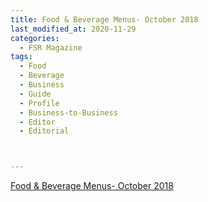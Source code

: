 ```yaml
---
title: Food & Beverage Menus- October 2018
last_modified_at: 2020-11-29
categories:
  - FSR Magazine
tags:
  - Food
  - Beverage
  - Business
  - Guide
  - Profile
  - Business-to-Business
  - Editor
  - Editorial 



---
```


[Food & Beverage Menus- October 2018](http://www.omagdigital.com/publication/?i=526971&ver=html5&p=18)
